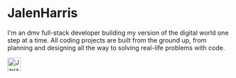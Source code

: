 # JalenHarris

I'm an dmv full-stack developer building my version of the digital world one step at a time. All coding projects are built from the ground up, from planning and designing all the way to solving real-life problems with code. 

<img align="left" alt="Java" width="30px" style="padding-right:10px;" src="https://cdn.jsdelivr.net/gh/devicons/devicon/icons/java/java-original.svg"/>
